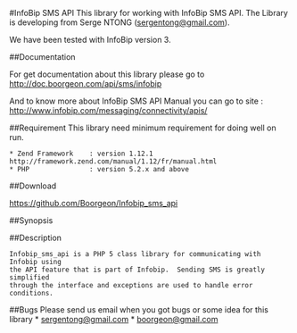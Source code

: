#InfoBip SMS API
This library for working with InfoBip SMS API. The Library is developing 
from Serge NTONG (sergentong@gmail.com).

We have been tested with InfoBip version 3.

##Documentation

For get documentation about this library please go to http://doc.boorgeon.com/api/sms/infobip

And to know more about InfoBip SMS API Manual you can go to site : http://www.infobip.com/messaging/connectivity/apis/

##Requirement
This library need minimum requirement for doing well on run.
    
    * Zend Framework    : version 1.12.1 http://framework.zend.com/manual/1.12/fr/manual.html
    * PHP               : version 5.2.x and above
	
##Download

   https://github.com/Boorgeon/Infobip_sms_api

##Synopsis


##Description

    Infobip_sms_api is a PHP 5 class library for communicating with Infobip using
    the API feature that is part of Infobip.  Sending SMS is greatly simplified 
    through the interface and exceptions are used to handle error conditions.


##Bugs
Please send us email when you got bugs or some idea for this library
    * sergentong@gmail.com
    * boorgeon@gmail.com
